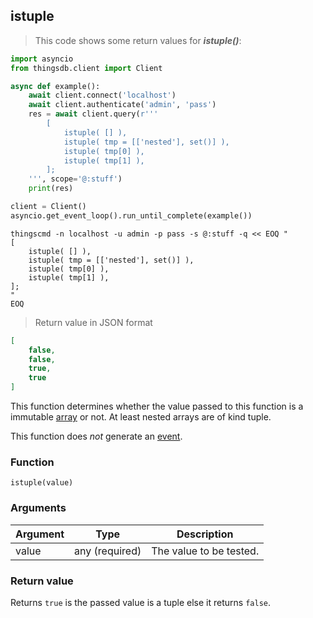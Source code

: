 ## istuple

> This code shows some return values for ***istuple()***:

```python
import asyncio
from thingsdb.client import Client

async def example():
    await client.connect('localhost')
    await client.authenticate('admin', 'pass')
    res = await client.query(r'''
        [
            istuple( [] ),
            istuple( tmp = [['nested'], set()] ),
            istuple( tmp[0] ),
            istuple( tmp[1] ),
        ];
    ''', scope='@:stuff')
    print(res)

client = Client()
asyncio.get_event_loop().run_until_complete(example())
```

```shell
thingscmd -n localhost -u admin -p pass -s @:stuff -q << EOQ "
[
    istuple( [] ),
    istuple( tmp = [['nested'], set()] ),
    istuple( tmp[0] ),
    istuple( tmp[1] ),
];
"
EOQ
```

> Return value in JSON format

```json
[
    false,
    false,
    true,
    true
]
```

This function determines whether the value passed to this function
is a immutable [array](#array-type) or not. At least nested arrays are of kind tuple.

This function does *not* generate an [event](#events).

### Function
`istuple(value)`

### Arguments
Argument | Type | Description
-------- | ---- | -----------
value | any (required) | The value to be tested.

### Return value
Returns `true` is the passed value is a tuple else it returns `false`.
